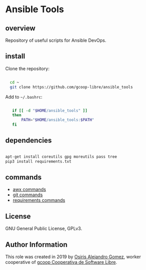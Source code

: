 # Ansible Tools

## overview

Repository of useful scripts for Ansible DevOps.

## install

Clone the repository:

```bash

  cd ~
  git clone https://github.com/gcoop-libre/ansible_tools

```

Add to ``~/.bashrc``:

```bash

   if [[ -d "$HOME/ansible_tools" ]]
   then
       PATH="$HOME/ansible_tools:$PATH"
   fi

```

## dependencies

```bash

apt-get install coreutils gpg moreutils pass tree
pip3 install requirements.txt

```

## commands

- [awx commands](awx-help.md)
- [git commands](git-help.md)
- [requirements commands](requirements-help.md)

## License

GNU General Public License, GPLv3.

## Author Information

This role was created in 2019 by
 [Osiris Alejandro Gomez](https://osiux.com/), worker cooperative of
 [gcoop Cooperativa de Software Libre](https://www.gcoop.coop/).
